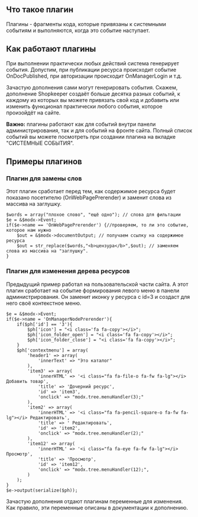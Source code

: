 ## Что такое плагин ###
Плагины - фрагменты кода, которые привязаны к системными событиям и выполняются, когда это событие наступает.
## Как работают плагины ##
При выполнении практически любых действий система генерирует события. Допустим, при публикации ресурса происходит событие OnDocPublished, при авторизации происходит OnManagerLogin и т.д.

Зачастую дополнения сами могут генерировать события. Скажем, дополнение Shopkeeper создаёт больше десятка разных событий, к каждому из которых вы можете привязать свой код и добавить или изменить функционал практически любого события, которое произойдёт на сайте.

**Важно:** плагины работают как для событий внутри панели администрирования, так и для событий на фронте сайта. Полный список событий вы можете посмотреть при создании плагина на вкладке "СИСТЕМНЫЕ СОБЫТИЯ".

## Примеры плагинов ##

### Плагин для замены слов ###

Этот плагин сработает перед тем, как содержимое ресурса будет показано посетителю (OnWebPagePrerender) и заменит слова из массива на заглушку.
```
$words = array("плохое слово", "ещё одно"); // слова для фильтации
$e = &$modx->Event;
if($e->name == 'OnWebPagePrerender') {//проверяем, то ли это событие, которое нам нужно
	$out = &$modx->documentOutput; // получаем ссылку на содержимое ресурса
	$out = str_replace($words,"<b>цензура</b>",$out); // заменяем слова из массива на "заглушку".
}
```

### Плагин для изменения дерева ресурсов ###
Предыдущий пример работал на пользовательской части сайта.
А этот плагин сработает на событие формирования левого меню в панели администрирования.
Он заменит иконку у ресурса с id=3 и создаст для него своё контекстное меню.
```
$e = &$modx->Event;
if($e->name = 'OnManagerNodePrerender'){
	if($ph['id'] == '3'){
		$ph['icon'] = "<i class='fa fa-copy'></i>";
		$ph['icon_folder_open'] = "<i class='fa fa-copy'></i>";
		$ph['icon_folder_close'] = "<i class='fa fa-copy'></i>";
	}
	$ph['contextmenu'] = array(
		'header1' => array(
			'innerText' => "Это каталог"
		),
		'item3' => array(
			'innerHTML' => '<i class="fa fa-file-o fa-fw fa-lg"></i> Добавить товар',
			'title' => 'Дочерний ресурс',
			'id' => 'item3',
			'onclick' => "modx.tree.menuHandler(3);"
		),
		'item2' => array(
			'innerHTML' => '<i class="fa fa-pencil-square-o fa-fw fa-lg"></i> Редактировать',
			'title' => ' Редактировать',
			'id' => 'item2',
			'onclick' => "modx.tree.menuHandler(2);"
		),
		'item12' => array(
			'innerHTML' => '<i class="fa fa-eye fa-fw fa-lg"></i> Просмотр',
			'title' => 'Просмотр',
			'id' => 'item12',
			'onclick' => "modx.tree.menuHandler(12);",
		)
	);
}
$e->output(serialize($ph));
```
Зачастую дополнения отдают плагинам переменные для изменения.
Как правило, эти переменные описаны в документации к дополнению.

